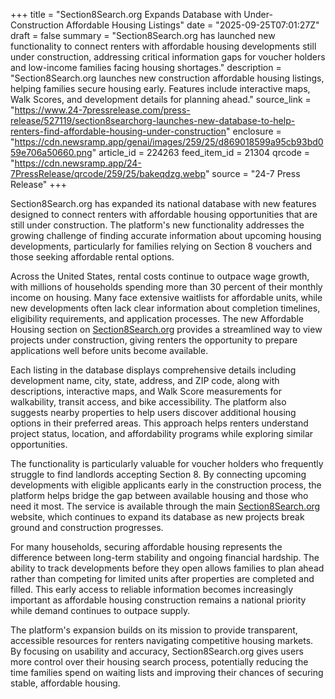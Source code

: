 +++
title = "Section8Search.org Expands Database with Under-Construction Affordable Housing Listings"
date = "2025-09-25T07:01:27Z"
draft = false
summary = "Section8Search.org has launched new functionality to connect renters with affordable housing developments still under construction, addressing critical information gaps for voucher holders and low-income families facing housing shortages."
description = "Section8Search.org launches new construction affordable housing listings, helping families secure housing early. Features include interactive maps, Walk Scores, and development details for planning ahead."
source_link = "https://www.24-7pressrelease.com/press-release/527119/section8searchorg-launches-new-database-to-help-renters-find-affordable-housing-under-construction"
enclosure = "https://cdn.newsramp.app/genai/images/259/25/d869018599a95cb93bd059e706a50660.png"
article_id = 224263
feed_item_id = 21304
qrcode = "https://cdn.newsramp.app/24-7PressRelease/qrcode/259/25/bakeqdzg.webp"
source = "24-7 Press Release"
+++

<p>Section8Search.org has expanded its national database with new features designed to connect renters with affordable housing opportunities that are still under construction. The platform's new functionality addresses the growing challenge of finding accurate information about upcoming housing developments, particularly for families relying on Section 8 vouchers and those seeking affordable rental options.</p><p>Across the United States, rental costs continue to outpace wage growth, with millions of households spending more than 30 percent of their monthly income on housing. Many face extensive waitlists for affordable units, while new developments often lack clear information about completion timelines, eligibility requirements, and application processes. The new Affordable Housing section on <a href="https://Section8Search.org" rel="nofollow" target="_blank">Section8Search.org</a> provides a streamlined way to view projects under construction, giving renters the opportunity to prepare applications well before units become available.</p><p>Each listing in the database displays comprehensive details including development name, city, state, address, and ZIP code, along with descriptions, interactive maps, and Walk Score measurements for walkability, transit access, and bike accessibility. The platform also suggests nearby properties to help users discover additional housing options in their preferred areas. This approach helps renters understand project status, location, and affordability programs while exploring similar opportunities.</p><p>The functionality is particularly valuable for voucher holders who frequently struggle to find landlords accepting Section 8. By connecting upcoming developments with eligible applicants early in the construction process, the platform helps bridge the gap between available housing and those who need it most. The service is available through the main <a href="https://Section8Search.org" rel="nofollow" target="_blank">Section8Search.org</a> website, which continues to expand its database as new projects break ground and construction progresses.</p><p>For many households, securing affordable housing represents the difference between long-term stability and ongoing financial hardship. The ability to track developments before they open allows families to plan ahead rather than competing for limited units after properties are completed and filled. This early access to reliable information becomes increasingly important as affordable housing construction remains a national priority while demand continues to outpace supply.</p><p>The platform's expansion builds on its mission to provide transparent, accessible resources for renters navigating competitive housing markets. By focusing on usability and accuracy, Section8Search.org gives users more control over their housing search process, potentially reducing the time families spend on waiting lists and improving their chances of securing stable, affordable housing.</p>